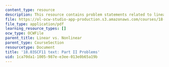 ```yaml
---
content_type: resource
description: This resource contains problem statements related to linear vs non linear.
file: https://ol-ocw-studio-app-production.s3.amazonaws.com/courses/18-03sc-differential-equations-fall-2011/1ca70da11005987ee3ee013e0b65a19b_MIT18_03SCF11_ps3_II_s11q.pdf
file_type: application/pdf
learning_resource_types: []
ocw_type: OCWFile
parent_title: Linear vs. Nonlinear
parent_type: CourseSection
resourcetype: Document
title: '18.03SCF11 text: Part II Problems'
uid: 1ca70da1-1005-987e-e3ee-013e0b65a19b
---
```

